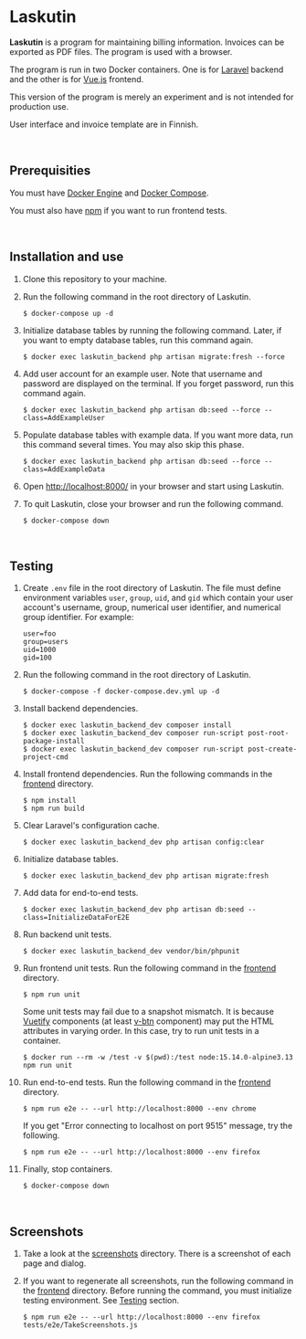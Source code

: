 # Laskutin

**Laskutin** is a program for maintaining billing information. Invoices can be exported as PDF files. The program is used with a browser.

The program is run in two Docker containers. One is for [Laravel](https://laravel.com/) backend and the other is for [Vue.js](https://vuejs.org/) frontend.

This version of the program is merely an experiment and is not intended for production use.

User interface and invoice template are in Finnish.

<br>

## Prerequisities

You must have [Docker Engine](https://docs.docker.com/engine/install/) and [Docker Compose](https://docs.docker.com/compose/install/).

You must also have [npm](https://docs.npmjs.com/downloading-and-installing-node-js-and-npm/) if you want to run frontend tests.

<br>

## Installation and use

1. Clone this repository to your machine.

2. Run the following command in the root directory of Laskutin.

    ```
    $ docker-compose up -d
    ```

3. Initialize database tables by running the following command. Later, if you want to empty database tables, run this command again.

    ```
    $ docker exec laskutin_backend php artisan migrate:fresh --force
    ```

4. Add user account for an example user. Note that username and password are displayed on the terminal. If you forget password, run this command again.

    ```
    $ docker exec laskutin_backend php artisan db:seed --force --class=AddExampleUser
    ```

5. Populate database tables with example data. If you want more data, run this command several times. You may also skip this phase.

    ```
    $ docker exec laskutin_backend php artisan db:seed --force --class=AddExampleData
    ```

6. Open [http://localhost:8000/](http://localhost:8000/) in your browser and start using Laskutin.

7. To quit Laskutin, close your browser and run the following command.

    ```
    $ docker-compose down
    ```

<br>

## Testing

1. Create `.env` file in the root directory of Laskutin. The file must define environment variables `user`, `group`, `uid`, and `gid` which contain your user account's username, group, numerical user identifier, and numerical group identifier. For example:

    ```
    user=foo
    group=users
    uid=1000
    gid=100
    ```

2. Run the following command in the root directory of Laskutin.

    ```
    $ docker-compose -f docker-compose.dev.yml up -d
    ```

3. Install backend dependencies.

    ```
    $ docker exec laskutin_backend_dev composer install
    $ docker exec laskutin_backend_dev composer run-script post-root-package-install
    $ docker exec laskutin_backend_dev composer run-script post-create-project-cmd
    ```

4. Install frontend dependencies. Run the following commands in the [frontend](frontend) directory.

    ```
    $ npm install
    $ npm run build
    ```

5. Clear Laravel's configuration cache.

    ```
    $ docker exec laskutin_backend_dev php artisan config:clear
    ```

6. Initialize database tables.

    ```
    $ docker exec laskutin_backend_dev php artisan migrate:fresh
    ```

7. Add data for end-to-end tests.

    ```
    $ docker exec laskutin_backend_dev php artisan db:seed --class=InitializeDataForE2E
    ```

8. Run backend unit tests.

    ```
    $ docker exec laskutin_backend_dev vendor/bin/phpunit
    ```

9. Run frontend unit tests. Run the following command in the [frontend](frontend) directory.

    ```
    $ npm run unit
    ```

    Some unit tests may fail due to a snapshot mismatch. It is because [Vuetify](https://vuetifyjs.com/) components (at least [v-btn](https://vuetifyjs.com/en/components/buttons/) component) may put the HTML attributes in varying order. In this case, try to run unit tests in a container.

    ```
    $ docker run --rm -w /test -v $(pwd):/test node:15.14.0-alpine3.13 npm run unit
    ```

10. Run end-to-end tests. Run the following command in the [frontend](frontend) directory.

    ```
    $ npm run e2e -- --url http://localhost:8000 --env chrome
    ```

    If you get "Error connecting to localhost on port 9515" message, try the following.

    ```
    $ npm run e2e -- --url http://localhost:8000 --env firefox
    ```

11. Finally, stop containers.

    ```
    $ docker-compose down
    ```

<br>

## Screenshots

1. Take a look at the [screenshots](screenshots) directory. There is a screenshot of each page and dialog.

2. If you want to regenerate all screenshots, run the following command in the [frontend](frontend) directory. Before running the command, you must initialize testing environment. See [Testing](#testing) section.

    ```
    $ npm run e2e -- --url http://localhost:8000 --env firefox tests/e2e/TakeScreenshots.js
    ```
